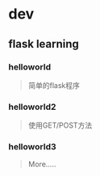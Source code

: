 # dev

## flask learning

### helloworld
> 简单的flask程序

### helloworld2
> 使用GET/POST方法

### helloworld3
> More.....
